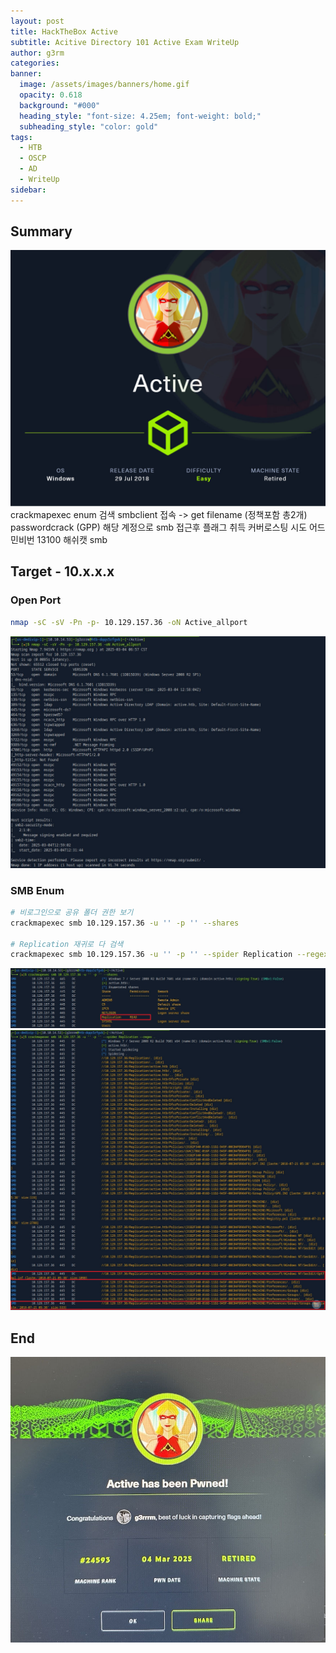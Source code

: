 ```yaml
---
layout: post
title: HackTheBox Active
subtitle: Acitive Directory 101 Active Exam WriteUp
author: g3rm
categories: 
banner:
  image: /assets/images/banners/home.gif
  opacity: 0.618
  background: "#000"
  heading_style: "font-size: 4.25em; font-weight: bold;"
  subheading_style: "color: gold"
tags:
  - HTB
  - OSCP
  - AD
  - WriteUp
sidebar:
---
```

## Summary
![](/assets/images/posts/2025-03-04-Active/8055314e6eefbca8ad4a0d558519c82c_MD5.jpeg)
crackmapexec enum 검색
smbclient 접속 -> get filename (정책포함 총2개)
passwordcrack (GPP)
해당 계정으로 smb 접근후 플래그 취득
커버로스팅 시도
어드민비번 13100 해쉬캣
smb 

## Target - 10.x.x.x
### Open Port
```bash
nmap -sC -sV -Pn -p- 10.129.157.36 -oN Active_allport
```
![](/assets/images/posts/2025-03-04-Active/dfa394a533f243c0477ade6179f61f1a_MD5.jpeg)
### SMB Enum
```bash
# 비로그인으로 공유 폴더 권한 보기
crackmapexec smb 10.129.157.36 -u '' -p '' --shares

# Replication 재귀로 다 검색
crackmapexec smb 10.129.157.36 -u '' -p '' --spider Replication --regex .
```


![](assets/images/posts/2025-03-04-Active/524e9fb03a7a4ff6798850d2e3a43c27_MD5.jpeg)
![](assets/images/posts/2025-03-04-Active/778828c53de98444252797021be11dcd_MD5.jpeg)






## End
![](/assets/images/posts/2025-03-04-Active/de95368feb71382f1c35a682dc077a0b_MD5.jpeg)